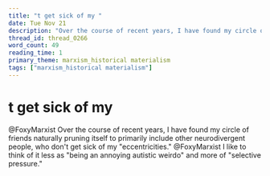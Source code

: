 ```yaml
---
title: "t get sick of my "
date: Tue Nov 21
description: "Over the course of recent years, I have found my circle of friends naturally pruning itself to primarily include other neurodivergent people, who don't get..."
thread_id: thread_0266
word_count: 49
reading_time: 1
primary_theme: marxism_historical materialism
tags: ["marxism_historical materialism"]
---
```


# t get sick of my 

@FoxyMarxist Over the course of recent years, I have found my circle of friends naturally pruning itself to primarily include other neurodivergent people, who don't get sick of my "eccentricities." @FoxyMarxist I like to think of it less as "being an annoying autistic weirdo" and more of "selective pressure."